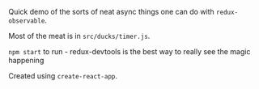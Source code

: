 Quick demo of the sorts of neat async things one can do with `redux-observable`.

Most of the meat is in `src/ducks/timer.js`.

`npm start` to run - redux-devtools is the best way to really see the magic happening

Created using `create-react-app`.
